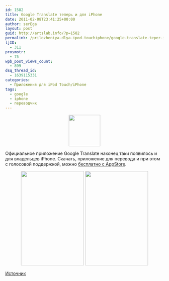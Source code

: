 ```yaml
---
id: 1582
title: Google Translate теперь и для iPhone
date: 2011-02-08T23:41:25+00:00
author: serEga
layout: post
guid: http://artslab.info/?p=1582
permalink: /prilozheniya-dlya-ipod-touchiphone/google-translate-teper-i-dlya-iphone/
ljID:
  - 311
prosmotr:
  - 75
wpb_post_views_count:
  - 899
dsq_thread_id:
  - 1639115331
categories:
  - Приложения для iPod Touch/iPhone
tags:
  - google
  - iphone
  - переводчик
---
```

<center>
  <a href="http://artslab.info/wp-content/uploads/google_translate.jpg"><img src="http://artslab.info/wp-content/uploads/google_translate-100x100.jpg" alt="" title="google_translate" width="100" height="100" class="alignnone size-thumbnail wp-image-1587" /></a>
</center>

Официальное приложение Google Translate наконец таки появилось и для владельцев iPhone. Скачать, приложение для перевода и при этом с голосовой поддержкой, можно [бесплатно с AppStore](http://itunes.apple.com/us/app/google-translate/id414706506?mt=8&ls=1).

<center>
  <a href="http://artslab.info/wp-content/uploads/listen2.png"><img src="http://artslab.info/wp-content/uploads/listen2-200x300.png" alt="" title="listen2" width="200" height="300" class="alignnone size-medium wp-image-1583" srcset="http://googledrive.com/host/0B9lHVSSSdxdxd0hjdUdmRzY3Tjg/listen2-200x300.png 200w, http://googledrive.com/host/0B9lHVSSSdxdxd0hjdUdmRzY3Tjg/listen2.png 267w" sizes="(max-width: 200px) 100vw, 200px" /></a> <a href="http://artslab.info/wp-content/uploads/listen1.png"><img src="http://artslab.info/wp-content/uploads/listen1-200x300.png" alt="" title="listen1" width="200" height="300" class="alignnone size-medium wp-image-1584" srcset="http://googledrive.com/host/0B9lHVSSSdxdxd0hjdUdmRzY3Tjg/listen1-200x300.png 200w, http://googledrive.com/host/0B9lHVSSSdxdxd0hjdUdmRzY3Tjg/listen1.png 267w" sizes="(max-width: 200px) 100vw, 200px" /></a>
</center>

[Источник](http://googleblog.blogspot.com/2011/02/introducing-google-translate-app-for.html)